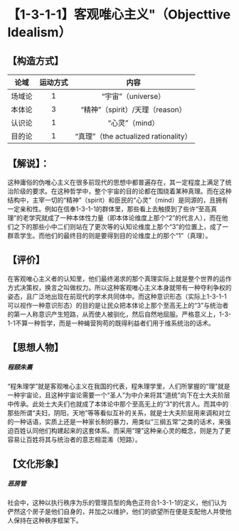 # 【1-3-1-1】客观唯心主义"（Objecttive Idealism）
## 【构造方式】
| 论域 | 运动方式           | 内容 |
|:----:|:----------------:|:----:|
| 场域论   | 1|  “宇宙”（universe）  |
| 本体论   | 3| “精神”（spirit）/天理（reason）   |
| 认识论   | 1| “心灵”（mind）   |
| 目的论   |1 | “真理”（the actualized rationality）   |

## 【解说】：
这种庸俗的伪唯心主义在很多前现代的思想中都普遍存在，其一定程度上满足了统治阶级的要求。在这种哲学中，整个宇宙的目的论都在围绕着某种真理。而在这种结构中，主宰一切的“精神”（spirit）和臣民的“心灵”（mind）是同源的，且拥有一定亲和性。例如在信奉1-3-1-1的群体里，那些看上去触摸到了些许“至高真理”的老学究就成了一种本体性力量（即本体论维度上那个“2”的代言人），而在他们之下的那些小中二们则站在了更次等的认知论维度上那个“3”的位置上，成了一群乖学生。而他们的最终目的则是要得到目的论维度上的那个“1”（真理）。

## 【评价】
在客观唯心主义者的认知里，他们最终渴求的那个真理实际上就是整个世界的运作方式决策权，换言之叫做权力。所以这种客观唯心主义本身就带有一种夺利争权的姿态，且广泛地出现在前现代的学术共同体中。而这种意识形态（实际上1-3-1-1可以视作一种意识形态）的目的是让民众把本体论上那个至高无上的“3”与统治者的第一人称意识产生短路，从而使人被驯化，然后自然地屈服。严格意义上，1-3-1-1不算一种哲学，而是一种蝇营狗苟的既得利益者们用于维系统治的话术。
## 【思想人物】
##### 程颐朱熹
“程朱理学”就是客观唯心主义在我国的代表，程朱理学里，人们所掌握的“理”就是一种宇宙论，且这种宇宙论需要一个“圣人”为中介来将其“道统”向下在士大夫阶层中传承。此处士大夫们也就成了本体论中那个至高无上的“3”的代言人。而其中的那些所谓“夫妇，阴阳，天地”等等看似互补的关系，就是士大夫阶层用来调和对立的一种话语，实质上还是一种家长制的暴力，用类似“三纲五常”之类的话术，来强迫百姓认同他们构建起来的这套体系。而采用“理”这种亲心灵的概念，则是为了更容易让百姓将其与统治者的意志相混淆（短路）。
## 【文化形象】
##### 恶房管
社会中，这种以执行秩序为乐的管理员型的角色正符合1-3-1-1的定义，他们认为俨然这个房子是他们自身的，并加之以维护，他们的欲望所在便是支配他人并使他人保持在这种秩序框架下。








